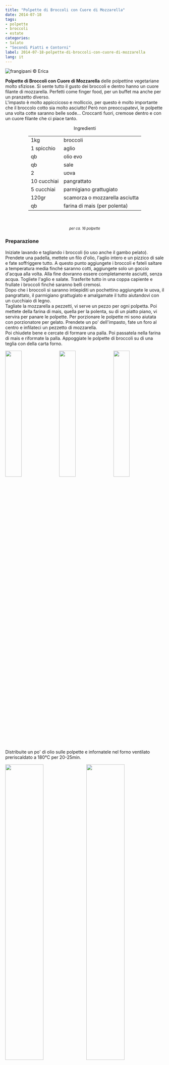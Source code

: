 ```yaml
---
title: "Polpette di Broccoli con Cuore di Mozzarella"
date: 2014-07-18
tags:
- polpette
- broccoli
- estate
categories:
- Salato
- "Secondi Piatti e Contorni"
label: 2014-07-18-polpette-di-broccoli-con-cuore-di-mozzarella
lang: it 
---
```

![](../2014-07-18-polpette-di-broccoli-con-cuore-di-mozzarella/header.jpeg "frangipani © Erica")

**Polpette di Broccoli con Cuore di Mozzarella** delle polpettine vegetariane molto sfiziose. Si sente tutto il gusto dei broccoli e dentro hanno un cuore filante di mozzarella. Perfetti come finger food, per un buffet ma anche per un pranzetto diverso.
<br />
L'impasto è molto appiccicoso e molliccio, per questo è molto importante che il broccolo cotto sia molto asciutto! Però non preoccupatevi, le polpette una volta cotte saranno belle sode... Croccanti fuori, cremose dentro e con un cuore filante che ci piace tanto.

<div id="wrapper" style="text-align: center">
  <div id="yourdiv" style="display: inline-block;">
    <div class="ingredients" itemscope itemtype="http://schema.org/Recipe">
      <span itemprop="name" style="display:none;">Polpette di Broccoli con Cuore di Mozzarella</span>
      <span itemprop="recipeCategory" style="display:none;">Salato</span>
      <img itemprop="image" style="display:none;" class="ignore-gallery-item" src="../2014-07-18-polpette-di-broccoli-con-cuore-di-mozzarella/header.jpeg"/>
      <span itemprop="author" style="display:none;">Erica Raiano</span>
      <span itemprop="description" style="display:none;">Polpette di Broccoli con Cuore di Mozzarella delle polpettine vegetariane molto sfiziose. Si sente tutto il gusto dei broccoli e dentro hanno un cuore filante di mozzarella.</span>
      <div class="ingredients-title">Ingredienti</div>
      <table>
        <tbody>
          </tr>
          <tr itemprop="recipeIngredient">
            <td>1kg</td>
            <td>broccoli</td>
          </tr>
          <tr itemprop="recipeIngredient">
            <td>1 spicchio</td>
            <td>aglio</td>
          </tr>
          <tr itemprop="recipeIngredient">
            <td>qb</td>
            <td>olio evo</td>
          </tr>
          <tr itemprop="recipeIngredient">
            <td>qb</td>
            <td>sale</td>
          </tr>
          <tr itemprop="recipeIngredient">
            <td>2</td>
            <td>uova</td>
          </tr>
          <tr itemprop="recipeIngredient">
            <td>10 cucchiai</td>
            <td>pangrattato</td>
          </tr>
          <tr itemprop="recipeIngredient">
            <td>5 cucchiai</td>
            <td>parmigiano grattugiato</td>
          </tr>
          <tr itemprop="recipeIngredient">
            <td>120gr</td>
            <td>scamorza o mozzarella asciutta</td>
          </tr>
          <tr itemprop="recipeIngredient">
            <td>qb</td>
            <td>farina di mais (per polenta)</td>
          </tr>
        </tbody>
      </table>
      <br></br>
      <i class="pull-right" style="font-size: 80%;" itemprop="recipeYield">per ca. 16 polpette</i>
    </div>
  </div>
</div>

<h3>
  <font color="grey">
    <i class="fa-solid fa-gears"></i>
  </font> Preparazione
</h3>

Iniziate lavando e tagliando i broccoli (io uso anche il gambo pelato). Prendete una padella, mettete un filo d'olio, l'aglio intero e un pizzico di sale e fate soffriggere tutto. A questo punto aggiungete i broccoli e fateli saltare a temperatura media finché saranno cotti, aggiungete solo un goccio d'acqua alla volta. Alla fine dovranno essere completamente asciutti, senza acqua. Togliete l'aglio e salate. Trasferite tutto in una coppa capiente e frullate i broccoli finché saranno belli cremosi.
<br />
Dopo che i broccoli si saranno intiepiditi un pochettino aggiungete le uova, il pangrattato, il parmigiano grattugiato e amalgamate il tutto aiutandovi con un cucchiaio di legno.
<br />
Tagliate la mozzarella a pezzetti, vi serve un pezzo per ogni polpetta. Poi mettete della farina di mais, quella per la polenta, su di un piatto piano, vi servira per panare le polpette. Per porzionare le polpette mi sono aiutata con porzionatore per gelato. Prendete un po' dell'impasto, fate un foro al centro e infilateci un pezzetto di mozzarella.
<br />
Poi chiudete bene e cercate di formare una palla. Poi passatela nella farina di mais e riformate la palla. Appoggiate le polpette di broccoli su di una teglia con della carta forno.
<p>
  <div style="width: 100%; margin-bottom: 0">
    <img style="float: left; width: 32%; margin-right: 1%;" src="../2014-07-18-polpette-di-broccoli-con-cuore-di-mozzarella/broccoli.jpeg" alt="" title="frangipani © Erica" />
    <img style="float: left; width: 32%; margin-right: 1%; margin-left: 1%;" src="../2014-07-18-polpette-di-broccoli-con-cuore-di-mozzarella/polpette.jpeg" alt="" title="frangipani © Erica" />
    <img style="float: left; width: 32%; margin-left: 1%;" src="../2014-07-18-polpette-di-broccoli-con-cuore-di-mozzarella/teglia.jpeg" alt="" title="frangipani © Erica" />
    <div style="clear: both"></div>
  </div>
</p>

Distribuite un po' di olio sulle polpette e infornatele nel forno ventilato preriscaldato a 180°C per 20-25min.
<p>
  <div style="width: 100%; margin-bottom: 0">
    <img style="float: left; width: 49%; margin-right: 1%" src="../2014-07-18-polpette-di-broccoli-con-cuore-di-mozzarella/risultato1.jpeg" alt="" title="frangipani © Erica" />
    <img style="float: left; width: 49%; margin-left: 1%" src="../2014-07-18-polpette-di-broccoli-con-cuore-di-mozzarella/risultato2.jpeg" alt="" title="frangipani © Erica" />
    <div style="clear: both"></div>
  </div>
</p>

![](../2014-07-18-polpette-di-broccoli-con-cuore-di-mozzarella/risultato3.jpeg "frangipani © Erica")

<p>
  <div style="width: 100%; margin-bottom: 0">
    <img style="float: left; width: 49%; margin-right: 1%" src="../2014-07-18-polpette-di-broccoli-con-cuore-di-mozzarella/risultato4.jpeg" alt="" title="frangipani © Erica" />
    <img style="float: left; width: 49%; margin-left: 1%" src="../2014-07-18-polpette-di-broccoli-con-cuore-di-mozzarella/risultato5.jpeg" alt="" title="frangipani © Erica" />
    <div style="clear: both"></div>
  </div>
</p>

<p>
  <div style="width: 100%; margin-bottom: 0">
    <img style="float: left; width: 49%; margin-right: 1%" src="../2014-07-18-polpette-di-broccoli-con-cuore-di-mozzarella/risultato6.jpeg" alt="" title="frangipani © Erica" />
    <img style="float: left; width: 49%; margin-left: 1%" src="../2014-07-18-polpette-di-broccoli-con-cuore-di-mozzarella/risultato7.jpeg" alt="" title="frangipani © Erica" />
    <div style="clear: both"></div>
  </div>
</p>

<h4>Buon appetito
  <font color="red">
    <i class="fa-regular fa-face-smile"></i>
  </font>
</h4>
